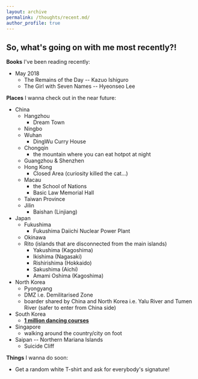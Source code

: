 ```yaml
---
layout: archive
permalink: /thoughts/recent.md/
author_profile: true
---
```


<h2>So, what's going on with me most recently?!</h2>

**Books** I've been reading recently:
* May 2018
  * The Remains of the Day -- Kazuo Ishiguro
  * The Girl with Seven Names -- Hyeonseo Lee

**Places** I wanna check out in the near future:
* China
  * Hangzhou
    * Dream Town
  * Ningbo
  * Wuhan
    * DingWu Curry House
  * Chongqin
    * the mountain where you can eat hotpot at night
  * Guangzhou & Shenzhen
  * Hong Kong
    * Closed Area (curiosity killed the cat...)
  * Macau
    * the School of Nations
    * Basic Law Memorial Hall
  * Taiwan Province
  * Jilin
    * Baishan (Linjiang)
* Japan
  * Fukushima
    * Fukushima Daiichi Nuclear Power Plant
  * Okinawa
  * Rito (islands that are disconnected from the main islands)
    * Yakushima (Kagoshima)
    * Ikishima (Nagasaki)
    * Rishirishima (Hokkaido)
    * Sakushima (Aichi)
    * Amami Oshima (Kagoshima)
* North Korea
  * Pyongyang
  * DMZ i.e. Demilitarised Zone
  * boarder shared by China and North Korea i.e. Yalu River and Tumen River (safer to enter from China side)
* South Korea
  * [**1 million dancing courses**](http://www.1milliondance.com/class/)
* Singapore
  * walking around the country/city on foot
* Saipan -- Northern Mariana Islands
  * Suicide Cliff

**Things** I wanna do soon:
* Get a random white T-shirt and ask for everybody's signature!
